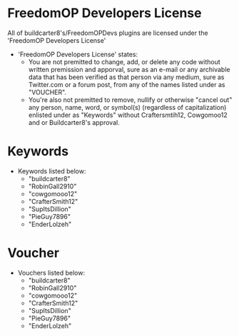 # FreedomOP Developers License #
All of buildcarter8's/FreedomOPDevs plugins are licensed under the 'FreedomOP Developers License'
* 'FreedomOP Developers License' states: 
  *  You are not premitted to change, add, or delete any code without written premission and apporval, sure as an e-mail or any archivable data that has been verified as that person via any medium, sure as Twitter.com or a forum post, from any of the names listed under as "VOUCHER".  
  *  You're also not premitted to remove, nullify or otherwise "cancel out" any person, name, word, or symbol(s) (regardless of capitalization) enlisted under as "Keywords" without Craftersmtih12, Cowgomoo12 and or Buildcarter8's approval.




# Keywords
* Keywords listed below:
  * "buildcarter8"
  * "RobinGall2910"
  * "cowgomooo12"
  * "CrafterSmith12"
  * "SupItsDillion"
  * "PieGuy7896"
  * "EnderLolzeh"



# Voucher
 
* Vouchers listed below:
  * "buildcarter8"
  * "RobinGall2910"
  * "cowgomooo12"
  * "CrafterSmith12"
  * "SupItsDillion"
  * "PieGuy7896"
  * "EnderLolzeh"
